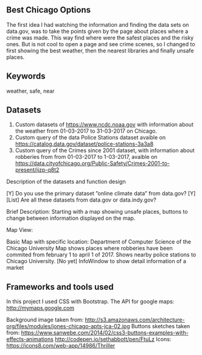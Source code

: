 ## Best Chicago Options

The first idea I had watching the information and finding the data sets on data.gov, was to take
the points given by the page about places where a crime was made. This way find where were the
safest places and the risky ones. But is not cool to open a page and see crime scenes, so I changed
to first showing the best weather, then the nearest libraries and finally unsafe places.


## Keywords

weather, safe, near


## Datasets
1. Custom datasets of https://www.ncdc.noaa.gov with information about the weather from 01-03-2017 to 31-03-2017
on Chicago.
2. Custom query of the data Police Stations dataset avaible on  https://catalog.data.gov/dataset/police-stations-3a3a8  
3. Custom query of the Crimes since 2001 dataset, with information about robberies from from 01-03-2017 to 1-03-2017, avaible on https://data.cityofchicago.org/Public-Safety/Crimes-2001-to-present/ijzp-q8t2

Description of the datasets and function design

[Y] Do you use the primary dataset ”online climate data” from data.gov?
[Y] [List] Are all these datasets from data.gov or data.indy.gov?

Brief Description:
Starting with a map showing unsafe places, buttons to change between information
displayed on the map.


Map View:

Basic Map with specific location: Department of Computer Science of the Chicago University
Map shows places where robberies have been commited from february 1 to april 1 of 2017.
Shows nearby police stations to Chicago University.
[No yet] InfoWindow to show detail information of a market




## Frameworks and tools used

In this project I used CSS with Bootstrap.
The API for google maps: http://mymaps.google.com



Background image taken from: http://s3.amazonaws.com/architecture-org/files/modules/jones-chicago-apts-jca-02.jpg
Buttons sketches taken from:  https://www.sanwebe.com/2014/02/css3-buttons-examples-with-effects-animations
                              http://codepen.io/sethabbott/pen/FtuLz
Icons: https://icons8.com/web-app/14986/Thriller
